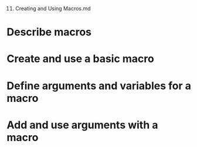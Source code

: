 11. Creating and Using Macros.md
# Describe macros
# Create and use a basic macro
# Define arguments and variables for a macro 
# Add and use arguments with a macro
